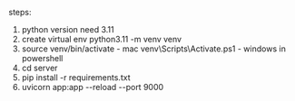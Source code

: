 steps:
1. python version need 3.11
2. create virtual env
    python3.11 -m venv venv
3. source venv/bin/activate - mac
   venv\Scripts\Activate.ps1 - windows in powershell
4. cd server
5. pip install -r requirements.txt
6. uvicorn app:app --reload --port 9000